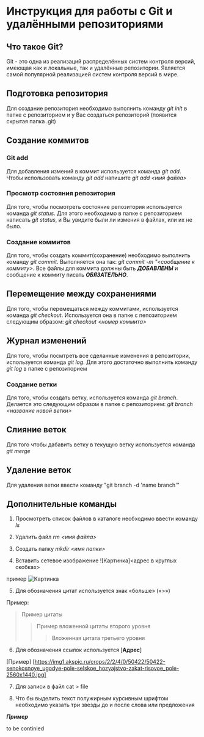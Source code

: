 # Инструкция для работы с Git и удалёнными репозиториями

## Что такое Git?
Git - это одна из реализаций распределённых систем контроля версий, имеющая как и локальные, так и удалённые репозитории. Является самой популярной реализацией систем контроля версий в мире.

## Подготовка репозитория
Для создание репозитория необходимо выполнить команду *git init*  в папке с репозиторием и у Вас создаться репозиторий (появится скрытая папка .git)

## Создание коммитов

### Git add
Для добавления измений в коммит используется команда *git add*. Чтобы использовать команду *git add* напишите *git add <имя файла>*

### Просмотр состояния репозитория
Для того, чтобы посмотреть состояние репозитория используется команда *git status*. Для этого необходимо в папке с репозиторием написать *git status*, и Вы увидите были ли измения в файлах, или их не было.

### Создание коммитов
Для того, чтобы создать коммит(сохранение) необходимо выполнить команду *git commit*. Выполняется она так: *git commit -m "<сообщение к коммиту>*. Все файлы для коммита должны быть ***ДОБАВЛЕНЫ*** и сообщение к коммиту писать ***ОБЯЗАТЕЛЬНО***.

## Перемещение между сохранениями
Для того, чтобы перемещаться между коммитами, используется команда *git checkout*. Используется она в папке с пепозиторием следующим образом: *git checkout <номер коммита>*

## Журнал изменений
Для того, чтобы посмтреть все сделанные изменения в репозитории, используется команда *git log*. Для этого достаточно выполнить команду *git log* в папке с репозиторием

### Создание ветки

Для того, чтобы создать ветку, используется команда *git branch*. Делается это следующим образом в папке с репозиторием: *git branch <название новой ветки>*

## Слияние веток

Для того чтобы дабавить ветку в текущую ветку используется команда *git merge <name branch>*

## Удаление веток
Для удаления ветки ввести команду "git branch -d 'name branch'"
## Дополнительные команды

1. Просмотреть список файлов в каталоге необходимо ввести команду *ls*

2. Удалить файл *rm <имя файла>*

3. Cоздать папку *mkdir <имя папки>*

4. Вставить сетевое изображение ![Картинка]<адрес в круглых скобках>

пример
![Картинка](https://all-t-shirts.ru/goods_images/ru117078II00082d7b00b7f86fef1a52605b92cd0b9a7.jpg)

5. Для обозначения цитат используется знак «больше» («>»)

Пример:
>Пример цитаты
>>Пример вложенной цитаты второго уровня
>>>Вложенная цитата третьего уровня

6. Для обозначения ссылок используется [**Адрес**]

[Пример] [https://img1.akspic.ru/crops/2/2/4/0/50422/50422-senokosnoye_ugodye-pole-selskoe_hozyajstvo-zakat-risovoe_pole-2560x1440.jpg]

7. Для записи в файл cat > file

8. Что бы выделить текст полужирным курсивным шрифтом необходимо указать три звезды до и после слова или предложения

***Пример***
 
to be continied